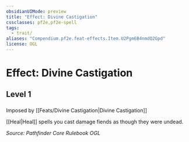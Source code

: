 ```yaml
---
obsidianUIMode: preview
title: "Effect: Divine Castigation"
cssclasses: pf2e,pf2e-spell
tags:
  - trait/
aliases: "Compendium.pf2e.feat-effects.Item.U2Pgm6B4nmdQ2Gpd"
license: OGL
---
```

# Effect: Divine Castigation
## Level 1
### 






Imposed by [[Feats/Divine Castigation|Divine Castigation]]

[[Heal|Heal]] spells you cast damage fiends as though they were undead.

*Source: Pathfinder Core Rulebook*
*OGL*